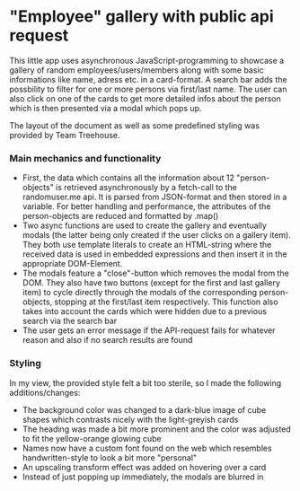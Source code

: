 # "Employee" gallery with public api request

 This little app uses asynchronous JavaScript-programming to showcase a gallery of random employees/users/members along with some basic informations like name, adress etc. in a card-format. A search bar adds the possbility to filter for one or more persons via first/last name. The user can also click on one of the cards to get more detailed infos about the person which is then presented via a modal which pops up.

 The layout of the document as well as some predefined styling was provided by Team Treehouse.

### Main mechanics and functionality
- First, the data which contains all the information about 12 "person-objects" is retrieved asynchronously by a fetch-call to the randomuser.me api. It is parsed from JSON-format and then stored in a variable. For better handling and performance, the attributes of the person-objects are reduced and formatted by .map()
- Two async functions are used to create the gallery and eventually modals (the latter being only created if the user clicks on a gallery item). They both use template literals to create an HTML-string where the received data is used in embedded expressions and then insert it in the appropriate DOM-Element.
- The modals feature a "close"-button which removes the modal from the DOM. They also have two buttons (except for the first and last gallery item) to cycle directly through the modals of the corresponding person-objects, stopping at the first/last item respectively. This function also takes into account the cards which were hidden due to a previous search via the search bar
- The user gets an error message if the API-request fails for whatever reason and also if no search results are found

### Styling
In my view, the provided style felt a bit too sterile, so I made the following additions/changes:

- The background color was changed to a dark-blue image of cube shapes which contrasts nicely with the light-greyish cards
- The heading was made a bit more prominent and the color was adjusted to fit the yellow-orange glowing cube
- Names now have a custom font found on the web which resembles handwritten-style to look a bit more "personal"
- An upscaling transform effect was added on hovering over a card
- Instead of just popping up immediately, the modals are blurred in
